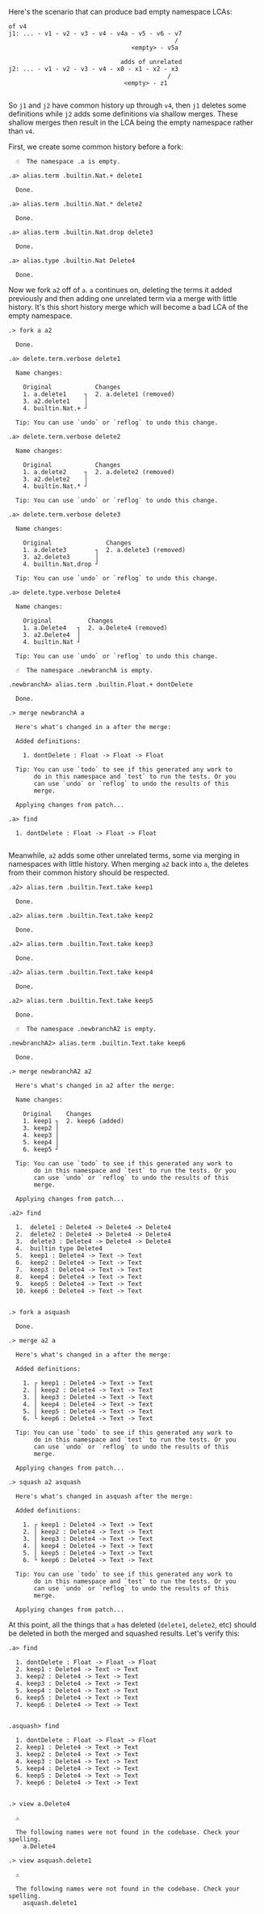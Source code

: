 
Here's the scenario that can produce bad empty namespace LCAs:

```deletes
of v4
j1: ... - v1 - v2 - v3 - v4 - v4a - v5 - v6 - v7
                                              /
                                  <empty> - v5a

                               adds of unrelated
j2: ... - v1 - v2 - v3 - v4 - x0 - x1 - x2 - x3
                                            /
                                <empty> - z1


```

So `j1` and `j2` have common history up through `v4`, then `j1` deletes some definitions while `j2` adds some definitions via shallow merges. These shallow merges then result in the LCA being the empty namespace rather than `v4`.

First, we create some common history before a fork:

```ucm
  ☝️  The namespace .a is empty.

.a> alias.term .builtin.Nat.+ delete1

  Done.

.a> alias.term .builtin.Nat.* delete2

  Done.

.a> alias.term .builtin.Nat.drop delete3

  Done.

.a> alias.type .builtin.Nat Delete4

  Done.

```
Now we fork `a2` off of `a`. `a` continues on, deleting the terms it added previously and then adding one unrelated term via a merge with little history. It's this short history merge which will become a bad LCA of the empty namespace.

```ucm
.> fork a a2

  Done.

.a> delete.term.verbose delete1

  Name changes:
  
    Original            Changes
    1. a.delete1     ┐  2. a.delete1 (removed)
    3. a2.delete1    │  
    4. builtin.Nat.+ ┘  
  
  Tip: You can use `undo` or `reflog` to undo this change.

.a> delete.term.verbose delete2

  Name changes:
  
    Original            Changes
    1. a.delete2     ┐  2. a.delete2 (removed)
    3. a2.delete2    │  
    4. builtin.Nat.* ┘  
  
  Tip: You can use `undo` or `reflog` to undo this change.

.a> delete.term.verbose delete3

  Name changes:
  
    Original               Changes
    1. a.delete3        ┐  2. a.delete3 (removed)
    3. a2.delete3       │  
    4. builtin.Nat.drop ┘  
  
  Tip: You can use `undo` or `reflog` to undo this change.

.a> delete.type.verbose Delete4

  Name changes:
  
    Original          Changes
    1. a.Delete4   ┐  2. a.Delete4 (removed)
    3. a2.Delete4  │  
    4. builtin.Nat ┘  
  
  Tip: You can use `undo` or `reflog` to undo this change.

  ☝️  The namespace .newbranchA is empty.

.newbranchA> alias.term .builtin.Float.+ dontDelete

  Done.

.> merge newbranchA a

  Here's what's changed in a after the merge:
  
  Added definitions:
  
    1. dontDelete : Float -> Float -> Float
  
  Tip: You can use `todo` to see if this generated any work to
       do in this namespace and `test` to run the tests. Or you
       can use `undo` or `reflog` to undo the results of this
       merge.

  Applying changes from patch...

.a> find

  1. dontDelete : Float -> Float -> Float
  

```
Meanwhile, `a2` adds some other unrelated terms, some via merging in namespaces with little history. When merging `a2` back into `a`, the deletes from their common history should be respected.

```ucm
.a2> alias.term .builtin.Text.take keep1

  Done.

.a2> alias.term .builtin.Text.take keep2

  Done.

.a2> alias.term .builtin.Text.take keep3

  Done.

.a2> alias.term .builtin.Text.take keep4

  Done.

.a2> alias.term .builtin.Text.take keep5

  Done.

  ☝️  The namespace .newbranchA2 is empty.

.newbranchA2> alias.term .builtin.Text.take keep6

  Done.

.> merge newbranchA2 a2

  Here's what's changed in a2 after the merge:
  
  Name changes:
  
    Original    Changes
    1. keep1 ┐  2. keep6 (added)
    3. keep2 │  
    4. keep3 │  
    5. keep4 │  
    6. keep5 ┘  
  
  Tip: You can use `todo` to see if this generated any work to
       do in this namespace and `test` to run the tests. Or you
       can use `undo` or `reflog` to undo the results of this
       merge.

  Applying changes from patch...

.a2> find

  1.  delete1 : Delete4 -> Delete4 -> Delete4
  2.  delete2 : Delete4 -> Delete4 -> Delete4
  3.  delete3 : Delete4 -> Delete4 -> Delete4
  4.  builtin type Delete4
  5.  keep1 : Delete4 -> Text -> Text
  6.  keep2 : Delete4 -> Text -> Text
  7.  keep3 : Delete4 -> Text -> Text
  8.  keep4 : Delete4 -> Text -> Text
  9.  keep5 : Delete4 -> Text -> Text
  10. keep6 : Delete4 -> Text -> Text
  

```
```ucm
.> fork a asquash

  Done.

.> merge a2 a

  Here's what's changed in a after the merge:
  
  Added definitions:
  
    1. ┌ keep1 : Delete4 -> Text -> Text
    2. │ keep2 : Delete4 -> Text -> Text
    3. │ keep3 : Delete4 -> Text -> Text
    4. │ keep4 : Delete4 -> Text -> Text
    5. │ keep5 : Delete4 -> Text -> Text
    6. └ keep6 : Delete4 -> Text -> Text
  
  Tip: You can use `todo` to see if this generated any work to
       do in this namespace and `test` to run the tests. Or you
       can use `undo` or `reflog` to undo the results of this
       merge.

  Applying changes from patch...

.> squash a2 asquash

  Here's what's changed in asquash after the merge:
  
  Added definitions:
  
    1. ┌ keep1 : Delete4 -> Text -> Text
    2. │ keep2 : Delete4 -> Text -> Text
    3. │ keep3 : Delete4 -> Text -> Text
    4. │ keep4 : Delete4 -> Text -> Text
    5. │ keep5 : Delete4 -> Text -> Text
    6. └ keep6 : Delete4 -> Text -> Text
  
  Tip: You can use `todo` to see if this generated any work to
       do in this namespace and `test` to run the tests. Or you
       can use `undo` or `reflog` to undo the results of this
       merge.

  Applying changes from patch...

```
At this point, all the things that `a` has deleted (`delete1`, `delete2`, etc) should be deleted in both the merged and squashed results. Let's verify this:

```ucm
.a> find

  1. dontDelete : Float -> Float -> Float
  2. keep1 : Delete4 -> Text -> Text
  3. keep2 : Delete4 -> Text -> Text
  4. keep3 : Delete4 -> Text -> Text
  5. keep4 : Delete4 -> Text -> Text
  6. keep5 : Delete4 -> Text -> Text
  7. keep6 : Delete4 -> Text -> Text
  

.asquash> find

  1. dontDelete : Float -> Float -> Float
  2. keep1 : Delete4 -> Text -> Text
  3. keep2 : Delete4 -> Text -> Text
  4. keep3 : Delete4 -> Text -> Text
  5. keep4 : Delete4 -> Text -> Text
  6. keep5 : Delete4 -> Text -> Text
  7. keep6 : Delete4 -> Text -> Text
  

```
```ucm
.> view a.Delete4

  ⚠️
  
  The following names were not found in the codebase. Check your spelling.
    a.Delete4

```
```ucm
.> view asquash.delete1

  ⚠️
  
  The following names were not found in the codebase. Check your spelling.
    asquash.delete1

```
